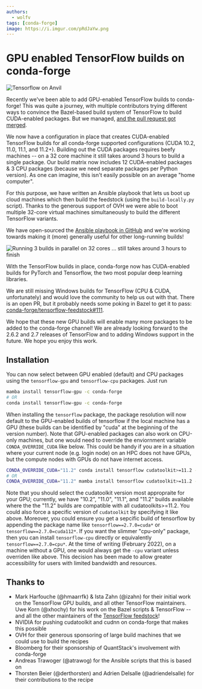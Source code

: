```yaml
---
authors:
  - wolfv
tags: [conda-forge]
image: https://i.imgur.com/pRdJaYw.png
---
```


# GPU enabled TensorFlow builds on conda-forge

![Tensorflow on Anvil](https://i.imgur.com/pRdJaYw.png)

Recently we've been able to add GPU-enabled TensorFlow builds to
conda-forge! This was quite a journey, with multiple contributors trying
different ways to convince the Bazel-based build system of TensorFlow to
build CUDA-enabled packages. But we managed, [and the pull request got
merged](https://github.com/conda-forge/tensorflow-feedstock/pull/157).

<!--truncate-->

We now have a configuration in place that creates CUDA-enabled
TensorFlow builds for all conda-forge supported configurations (CUDA
10.2, 11.0, 11.1, and 11.2+). Building out the CUDA packages requires
beefy machines -- on a 32 core machine it still takes around 3 hours to
build a single package. Our build matrix now includes 12 CUDA-enabled
packages & 3 CPU packages (because we need separate packages per Python
version). As one can imagine, this isn't easily possible on an average
"home computer".

For this purpose, we have written an Ansible playbook that lets us boot
up cloud machines which then build the feedstock (using the
`build-locally.py` script). Thanks to the generous support
of OVH we were able to boot multiple 32-core virtual machines
simultaneously to build the different TensorFlow variants.

We have open-sourced the [Ansible playbook in
GitHub](https://github.com/mamba-org/build-locally-ansible) and we're
working towards making it (more) generally useful for other long-running
builds!

![Running 3 builds in parallel on 32 cores ... still takes around 3 hours to finish](https://i.imgur.com/nvV6izV.jpg)

With the TensorFlow builds in place, conda-forge now has CUDA-enabled
builds for PyTorch and Tensorflow, the two most popular deep learning
libraries.

We are still missing Windows builds for TensorFlow (CPU & CUDA,
unfortunately) and would love the community to help us out with that.
There is an open PR, but it probably needs some poking in Bazel to get
it to pass: [conda-forge/tensorflow-feedstock#111](https://github.com/conda-forge/tensorflow-feedstock/pull/111).

We hope that these new GPU builds will enable many more packages to be
added to the conda-forge channel! We are already looking forward to the
2.6.2 and 2.7 releases of TensorFlow and to adding Windows support in
the future. We hope you enjoy this work.

## Installation

You can now select between GPU enabled (default) and CPU packages using
the `tensorflow-gpu` and `tensorflow-cpu` packages. Just run

```bash
mamba install tensorflow-gpu -c conda-forge
# OR
conda install tensorflow-gpu -c conda-forge
```

When installing the `tensorflow` package, the package resolution will
now default to the GPU-enabled builds of tensorflow if the local machine
has a GPU (these builds can be identified by "cuda" at the beginning
of the version number). Note that GPU-enabled packages can also work on
CPU-only machines, but one would need to override the enviornment
variable `CONDA_OVERRIDE_CUDA` like below. This could be handy if you
are in a situation where your current node (e.g. login node) on an HPC
does not have GPUs, but the compute nodes with GPUs do not have internet
access.

```bash
CONDA_OVERRIDE_CUDA="11.2" conda install tensorflow cudatoolkit>=11.2 -c conda-forge
# OR
CONDA_OVERRIDE_CUDA="11.2" mamba install tensorflow cudatoolkit>=11.2 -c conda-forge
```

Note that you should select the cudatoolkit version most appropraite for
your GPU; currently, we have "10.2", "11.0", "11.1", and "11.2"
builds available where the the "11.2" builds are compatible with all
cudatoolkits>=11.2. You could also force a specific version of
`cudatoolkit` by specifying it like above. Moreover, you could ensure
you get a sepcific build of tensorflow by appending the package name
like `tensorflow==2.7.0=cuda*` or `tensorflow==2.7.0=cuda112*`. If you
want the slimmer "cpu-only" package, then you can install
`tensorflow-cpu` directly or equivalently `tensorflow==2.7.0=cpu*`. At
the time of writing (February 2022), on a machine without a GPU, one
would always get the `-cpu` variant unless overriden like
above. This decision has been made to allow greater accessibility for
users with limited bandwidth and resources.

## Thanks to

- Mark Harfouche (@hmaarrfk) & Ista Zahn (@izahn) for their initial
  work on the TensorFlow GPU builds, and all other TensorFlow
  maintainers. Uwe Korn (@xhochy) for his work on the Bazel scripts &
  TensorFlow -- and all the other maintainers of the [TensorFlow
  feedstock](https://github.com/conda-forge/tensorflow-feedstock)!
- NVIDIA for pushing cudatoolkit and cudnn on conda-forge that makes
  this possible
- OVH for their generous sponsoring of large build machines that we
  could use to build the recipes
- Bloomberg for their sponsorship of QuantStack's involvement with
  conda-forge
- Andreas Trawoger (@atrawog) for the Ansible scripts that this is
  based on
- Thorsten Beier (@derthorsten) and Adrien Delsalle (@adriendelsalle)
  for their contributions to the recipe

